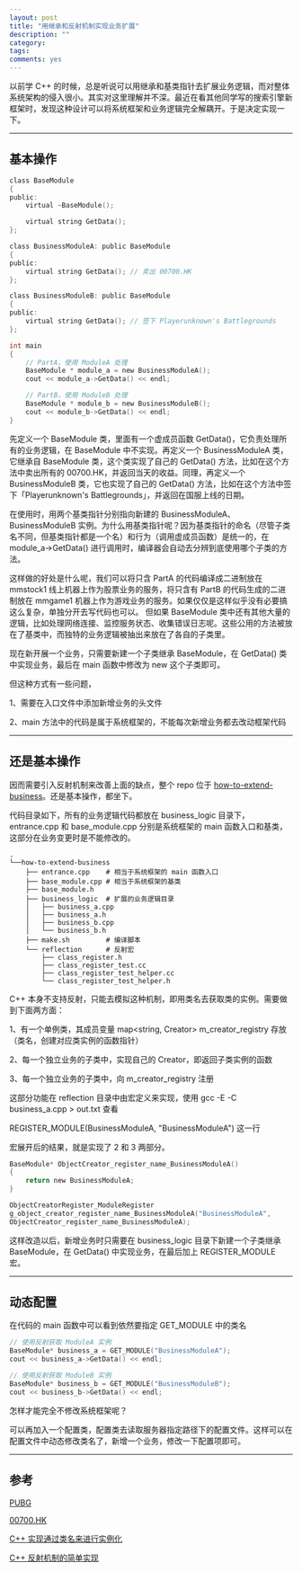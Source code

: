 ```yaml
---
layout: post
title: "用继承和反射机制实现业务扩展"
description: ""
category: 
tags:
comments: yes
---
```


以前学 C++ 的时候，总是听说可以用继承和基类指针去扩展业务逻辑，而对整体系统架构的侵入很小。其实对这里理解并不深。最近在看其他同学写的搜索引擎新框架时，发现这种设计可以将系统框架和业务逻辑完全解耦开。于是决定实现一下。

----------

## 基本操作

```C
class BaseModule
{
public:
	virtual ~BaseModule(); 

	virtual string GetData();
};

class BusinessModuleA: public BaseModule
{
public:
	virtual string GetData(); // 卖出 00700.HK
};

class BusinessModuleB: public BaseModule
{
public:
	virtual string GetData(); // 签下 Playerunknown's Battlegrounds
};

int main 
{
	// PartA，使用 ModuleA 处理 
	BaseModule * module_a = new BusinessModuleA();
	cout << module_a->GetData() << endl;

	// PartB，使用 ModuleB 处理 
	BaseModule * module_b = new BusinessModuleB();
	cout << module_b->GetData() << endl;
}
```

先定义一个 BaseModule 类，里面有一个虚成员函数 GetData()，它负责处理所有的业务逻辑，在 BaseModule 中不实现。再定义一个 BusinessModuleA 类，它继承自 BaseModule 类，这个类实现了自己的 GetData() 方法，比如在这个方法中卖出所有的 00700.HK，并返回当天的收益。同理，再定义一个 BusinessModuleB 类，它也实现了自己的 GetData() 方法，比如在这个方法中签下「Playerunknown's Battlegrounds」，并返回在国服上线的日期。

在使用时，用两个基类指针分别指向新建的 BusinessModuleA、BusinessModuleB 实例。为什么用基类指针呢？因为基类指针的命名（尽管子类名不同，但基类指针都是一个名）和行为（调用虚成员函数）是统一的，在 module_a->GetData() 进行调用时，编译器会自动去分辨到底使用哪个子类的方法。

这样做的好处是什么呢，我们可以将只含 PartA 的代码编译成二进制放在 mmstock1 线上机器上作为股票业务的服务，将只含有 PartB 的代码生成的二进制放在 mmgame1 机器上作为游戏业务的服务。如果仅仅是这样似乎没有必要搞这么复杂，单独分开去写代码也可以。
但如果 BaseModule 类中还有其他大量的逻辑，比如处理网络连接、监控服务状态、收集错误日志呢。这些公用的方法被放在了基类中，而独特的业务逻辑被抽出来放在了各自的子类里。

现在新开展一个业务，只需要新建一个子类继承 BaseModule，在 GetData() 类中实现业务，最后在 main 函数中修改为 new 这个子类即可。

但这种方式有一些问题，

1、需要在入口文件中添加新增业务的头文件

2、main 方法中的代码是属于系统框架的，不能每次新增业务都去改动框架代码

------------

## 还是基本操作

因而需要引入反射机制来改善上面的缺点，整个 repo 位于 [how-to-extend-business](https://github.com/Huangtuzhi/code-gist/tree/master/Cpp/how-to-extend-business)。还是基本操作，都坐下。

代码目录如下，所有的业务逻辑代码都放在 business_logic 目录下，entrance.cpp 和 base_module.cpp 分别是系统框架的 main 函数入口和基类，这部分在业务变更时是不能修改的。

```
.
└──how-to-extend-business
    ├── entrance.cpp    # 相当于系统框架的 main 函数入口
    ├── base_module.cpp # 相当于系统框架的基类
    ├── base_module.h
    ├── business_logic  # 扩展的业务逻辑目录
    │   ├── business_a.cpp
    │   ├── business_a.h
    │   ├── business_b.cpp
    │   └── business_b.h
    ├── make.sh         # 编译脚本
    └── reflection      # 反射宏
        ├── class_register.h
        ├── class_register_test.cc
        ├── class_register_test_helper.cc
        └── class_register_test_helper.h
```

C++ 本身不支持反射，只能去模拟这种机制，即用类名去获取类的实例。需要做到下面两方面：

1、有一个单例类，其成员变量 map<string, Creator> m_creator_registry 存放（类名，创建对应类实例的函数指针）

2、每一个独立业务的子类中，实现自己的 Creator，即返回子类实例的函数

3、每一个独立业务的子类中，向 m_creator_registry 注册 

这部分功能在 reflection 目录中由宏定义来实现，使用 gcc -E -C business_a.cpp > out.txt 查看

REGISTER_MODULE(BusinessModuleA, "BusinessModuleA") 这一行

宏展开后的结果，就是实现了 2 和 3 两部分。

```C
BaseModule* ObjectCreator_register_name_BusinessModuleA()
{ 
	return new BusinessModuleA; 
} 

ObjectCreatorRegister_ModuleRegister 
g_object_creator_register_name_BusinessModuleA("BusinessModuleA",
ObjectCreator_register_name_BusinessModuleA);
```

这样改造以后，新增业务时只需要在 business_logic 目录下新建一个子类继承 BaseModule，在 GetData() 中实现业务，在最后加上 REGISTER_MODULE 宏。

-------------

## 动态配置

在代码的 main 函数中可以看到依然要指定 GET_MODULE 中的类名

```C
// 使用反射获取 ModuleA 实例
BaseModule* business_a = GET_MODULE("BusinessModuleA");
cout << business_a->GetData() << endl;

// 使用反射获取 ModuleB 实例
BaseModule* business_b = GET_MODULE("BusinessModuleB");
cout << business_b->GetData() << endl;
```

怎样才能完全不修改系统框架呢？

可以再加入一个配置类，配置类去读取服务器指定路径下的配置文件。这样可以在配置文件中动态修改类名了，新增一个业务，修改一下配置项即可。

-------------

## 参考

[PUBG](https://mp.weixin.qq.com/s/FREXun1jWP5zH4prVEVO6Q)

[00700.HK](https://www.futunn.com/quote/stock?m=hk&code=00700)

[C++ 实现通过类名来进行实例化](http://www.cnblogs.com/cycxtz/p/4871927.html)

[C++ 反射机制的简单实现](http://www.cnblogs.com/xudong-bupt/p/6643721.html)


